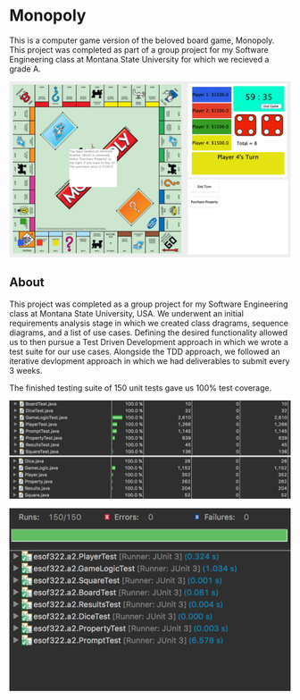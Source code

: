 # Monopoly

This is a computer game version of the beloved board game, Monopoly. This project was completed as part of a group project for my Software Engineering class at Montana State University for which we recieved a grade A.  

![Gameplay](https://github.com/C2P1/Monopoly/blob/master/media/game.png)

## About

This project was completed as a group project for my Software Engineering class at Montana State University, USA. We underwent an initial requirements analysis stage in which we created class dragrams, sequence diagrams, and a list of use cases. Defining the desired functionality allowed us to then pursue a Test Driven Development approach in which we wrote a test suite for our use cases. Alongside the TDD approach, we followed an iterative devlopment approach in which we had deliverables to submit every 3 weeks. 

The finished testing suite of 150 unit tests gave us 100% test coverage.
 
![Test Coverage](https://github.com/C2P1/Monopoly/blob/master/media/testcoverage.png)


![Unit Tests](https://github.com/C2P1/Monopoly/blob/master/media/unittests.png)
 

 
